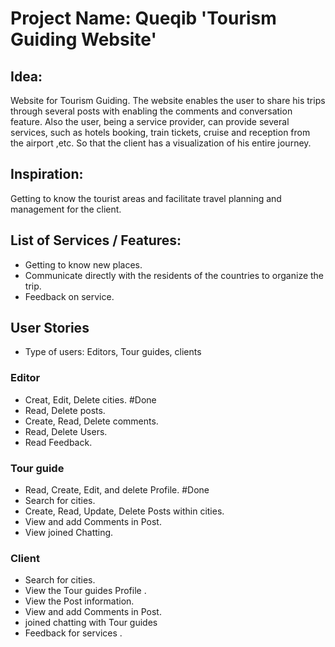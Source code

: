 # Project Name: Queqib 'Tourism Guiding Website'


## Idea:

Website for Tourism Guiding. The website enables the user to share his trips through several posts with enabling the comments and conversation feature. Also the user, being a service provider, can provide several services, such as hotels booking, train tickets, cruise and reception from the airport ,etc. So that the client has a visualization of his entire journey.

## Inspiration:
 Getting to know the tourist areas and facilitate travel planning and management for the client.

## List of Services / Features:
-  Getting to know new places.
-  Communicate directly with the residents of the countries to organize the trip.
-  Feedback on service.
## User Stories
- 	Type of users: Editors, Tour guides, clients

### Editor
-  Creat, Edit, Delete cities.     #Done
-  Read, Delete posts.
-  Create, Read, Delete comments.
-  Read, Delete Users.
-  Read Feedback.


### Tour guide
-  Read, Create, Edit, and delete Profile.  #Done
-  Search for cities.
-  Create, Read, Update, Delete Posts within cities.
-  View and add Comments in Post.
-  View joined Chatting.


### Client
-  Search for cities.
-  View the Tour guides Profile  .
-  View the Post information.
-  View and add Comments in Post.
-  joined chatting with Tour guides
-  Feedback for services .
